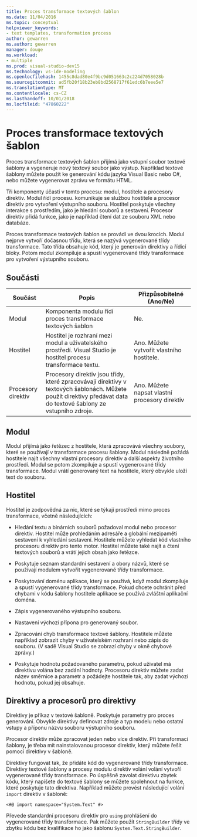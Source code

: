 ```yaml
---
title: Proces transformace textových šablon
ms.date: 11/04/2016
ms.topic: conceptual
helpviewer_keywords:
- text templates, transformation process
author: gewarren
ms.author: gewarren
manager: douge
ms.workload:
- multiple
ms.prod: visual-studio-dev15
ms.technology: vs-ide-modeling
ms.openlocfilehash: 1455c8dad80e4f9bc9d051663c2c224d7058028b
ms.sourcegitcommit: ad5fb20f18b23eb8bd2568717f61edc6b7eee5e7
ms.translationtype: MT
ms.contentlocale: cs-CZ
ms.lasthandoff: 10/01/2018
ms.locfileid: "47860222"
---
```

# <a name="the-text-template-transformation-process"></a>Proces transformace textových šablon
Proces transformace textových šablon přijímá jako vstupní soubor textové šablony a vygeneruje nový textový soubor jako výstup. Například textové šablony můžete použít ke generování kódu jazyka Visual Basic nebo C#, nebo můžete vygenerovat zprávu ve formátu HTML.

 Tři komponenty účasti v tomto procesu: modul, hostitele a procesory direktiv. Modul řídí procesu. komunikuje se službou hostitele a procesor direktiv pro vytvoření výstupního souboru. Hostitel poskytuje všechny interakce s prostředím, jako je hledání souborů a sestavení. Procesor direktiv přidá funkce, jako je například čtení dat ze souboru XML nebo databáze.

 Proces transformace textových šablon se provádí ve dvou krocích. Modul nejprve vytvoří dočasnou třídu, která se nazývá vygenerované třídy transformace. Tato třída obsahuje kód, který je generován direktivy a řídicí bloky. Potom modul zkompiluje a spustí vygenerované třídy transformace pro vytvoření výstupního souboru.

## <a name="components"></a>Součásti

|Součást|Popis|Přizpůsobitelné (Ano/Ne)|
|---------------|-----------------|------------------------------|
|Modul|Komponenta modulu řídí proces transformace textových šablon|Ne.|
|Hostitel|Hostitel je rozhraní mezi modul a uživatelského prostředí. Visual Studio je hostitel procesu transformace textu.|Ano. Můžete vytvořit vlastního hostitele.|
|Procesory direktiv|Procesory direktiv jsou třídy, které zpracovávají direktivy v textových šablonách. Můžete použít direktivy předávat data do textové šablony ze vstupního zdroje.|Ano. Můžete napsat vlastní procesory direktiv|

## <a name="the-engine"></a>Modul
 Modul přijímá jako řetězec z hostitele, která zpracovává všechny soubory, které se používají v transformace procesu šablony. Modul následně požádá hostitele najít všechny vlastní procesory direktiv a další aspekty životního prostředí. Modul se potom zkompiluje a spustí vygenerované třídy transformace. Modul vrátí generovaný text na hostitele, který obvykle uloží text do souboru.

## <a name="the-host"></a>Hostitel
 Hostitel je zodpovědná za nic, které se týkají prostředí mimo proces transformace, včetně následujících:

-   Hledání textu a binárních souborů požadoval modul nebo procesor direktiv. Hostitel může prohledáním adresáře a globální mezipaměti sestavení k vyhledání sestavení. Hostitele můžete vyhledat kód vlastního procesoru direktiv pro tento motor. Hostitel můžete také najít a čtení textových souborů a vrátí jejich obsah jako řetězce.

-   Poskytuje seznam standardní sestavení a obory názvů, které se používají modulem vytvořit vygenerované třídy transformace.

-   Poskytování doménu aplikace, který se používá, když modul zkompiluje a spustí vygenerované třídy transformace. Pokud chcete ochránit před chybami v kódu šablony hostitele aplikace se používá zvláštní aplikační doména.

-   Zápis vygenerovaného výstupního souboru.

-   Nastavení výchozí přípona pro generovaný soubor.

-   Zpracování chyb transformace textové šablony. Hostitele můžete například zobrazit chyby v uživatelském rozhraní nebo zápis do souboru. (V sadě Visual Studio se zobrazí chyby v okně chybové zprávy.)

-   Poskytuje hodnotu požadovaného parametru, pokud uživatel má direktivu volána bez zadání hodnoty. Procesoru direktiv můžete zadat název směrnice a parametr a požádejte hostitele tak, aby zadat výchozí hodnotu, pokud jej obsahuje.

## <a name="directives-and-directive-processors"></a>Direktivy a procesorů pro direktivy
 Direktivy je příkaz v textové šabloně. Poskytuje parametry pro proces generování. Obvykle direktivy definovat zdroje a typ modelu nebo ostatní vstupy a příponu názvu souboru výstupního souboru.

 Procesor direktiv může zpracovat jeden nebo více direktiv. Při transformaci šablony, je třeba mít nainstalovanou procesor direktiv, který můžete řešit pomocí direktivy v šabloně.

 Direktivy fungovat tak, že přidáte kód do vygenerované třídy transformace. Direktivy textové šablony a procesy modulu direktiv volání volání vytvoří vygenerované třídy transformace. Po úspěšně zavolat direktivu zbytek kódu, který napíšete do textové šablony se můžete spolehnout na funkce, které poskytuje tato direktiva. Například můžete provést následující volání `import` direktiv v šabloně:

 `<#@ import namespace="System.Text" #>`

 Převede standardní procesoru direktiv pro `using` prohlášení do vygenerované třídy transformace. Pak můžete použít `StringBuilder` třídy ve zbytku kódu bez kvalifikace ho jako šablonu `System.Text.StringBuilder`.